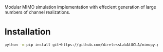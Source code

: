 Modular MIMO simulation implementation with effecient generation of large numbers of channel realizations.

# Installation
```bash
python -m pip install git+https://github.com/WirelessLabAtUCLA/mimopy.git
```

